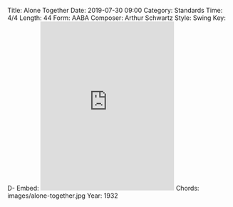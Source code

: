 Title: Alone Together
Date: 2019-07-30 09:00
Category: Standards
Time: 4/4
Length: 44
Form: AABA
Composer: Arthur Schwartz
Style: Swing
Key: D-
Embed: <iframe src="https://open.spotify.com/embed/user/thatdavidmiller/playlist/3qy2RUoPrh8VyucWDtkmfO" width="300" height="380" frameborder="0" allowtransparency="true" allow="encrypted-media"></iframe>
Chords: images/alone-together.jpg
Year: 1932
